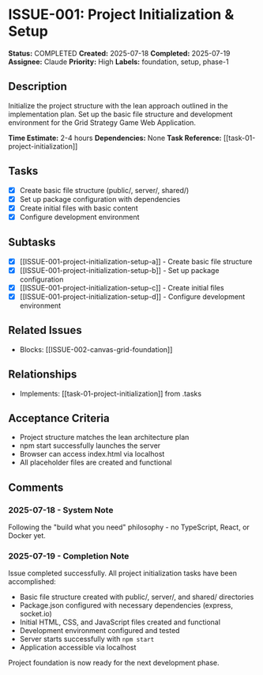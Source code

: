 # ISSUE-001: Project Initialization & Setup

**Status:** COMPLETED
**Created:** 2025-07-18
**Completed:** 2025-07-19
**Assignee:** Claude
**Priority:** High
**Labels:** foundation, setup, phase-1

## Description

Initialize the project structure with the lean approach outlined in the implementation plan. Set up the basic file structure and development environment for the Grid Strategy Game Web Application.

**Time Estimate:** 2-4 hours
**Dependencies:** None
**Task Reference:** [[task-01-project-initialization]]

## Tasks

- [x] Create basic file structure (public/, server/, shared/)
- [x] Set up package configuration with dependencies
- [x] Create initial files with basic content
- [x] Configure development environment

## Subtasks

- [x] [[ISSUE-001-project-initialization-setup-a]] - Create basic file structure
- [x] [[ISSUE-001-project-initialization-setup-b]] - Set up package configuration
- [x] [[ISSUE-001-project-initialization-setup-c]] - Create initial files
- [x] [[ISSUE-001-project-initialization-setup-d]] - Configure development environment

## Related Issues

- Blocks: [[ISSUE-002-canvas-grid-foundation]]

## Relationships

- Implements: [[task-01-project-initialization]] from .tasks

## Acceptance Criteria

- Project structure matches the lean architecture plan
- npm start successfully launches the server
- Browser can access index.html via localhost
- All placeholder files are created and functional

## Comments

### 2025-07-18 - System Note

Following the "build what you need" philosophy - no TypeScript, React, or Docker yet.

### 2025-07-19 - Completion Note

Issue completed successfully. All project initialization tasks have been accomplished:

- Basic file structure created with public/, server/, and shared/ directories
- Package.json configured with necessary dependencies (express, socket.io)
- Initial HTML, CSS, and JavaScript files created and functional
- Development environment configured and tested
- Server starts successfully with `npm start`
- Application accessible via localhost

Project foundation is now ready for the next development phase.

